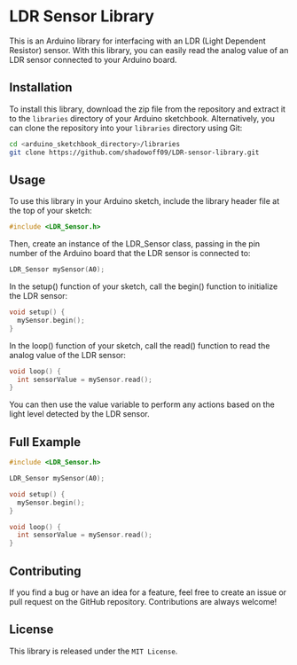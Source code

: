 # LDR Sensor Library

This is an Arduino library for interfacing with an LDR (Light Dependent Resistor) sensor. With this library, you can easily read the analog value of an LDR sensor connected to your Arduino board.

## Installation

To install this library, download the zip file from the repository and extract it to the `libraries` directory of your Arduino sketchbook. Alternatively, you can clone the repository into your `libraries` directory using Git:
```bash
cd <arduino_sketchbook_directory>/libraries
git clone https://github.com/shadowoff09/LDR-sensor-library.git
```

## Usage

To use this library in your Arduino sketch, include the library header file at the top of your sketch:

```c++
#include <LDR_Sensor.h>
```

Then, create an instance of the LDR_Sensor class, passing in the pin number of the Arduino board that the LDR sensor is connected to:

```c++
LDR_Sensor mySensor(A0);
```

In the setup() function of your sketch, call the begin() function to initialize the LDR sensor:

```c++
void setup() {
  mySensor.begin();
}
```

In the loop() function of your sketch, call the read() function to read the analog value of the LDR sensor:

```c++
void loop() {
  int sensorValue = mySensor.read();
}
```

You can then use the value variable to perform any actions based on the light level detected by the LDR sensor.

## Full Example

```c++
#include <LDR_Sensor.h>

LDR_Sensor mySensor(A0);

void setup() {
  mySensor.begin();
}

void loop() {
  int sensorValue = mySensor.read();
}
```

## Contributing
If you find a bug or have an idea for a feature, feel free to create an issue or pull request on the GitHub repository. Contributions are always welcome!

## License
This library is released under the `MIT License`.